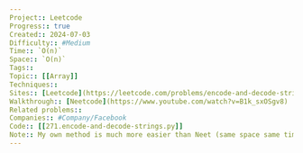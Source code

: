 ```yaml
---
Project:: Leetcode
Progress:: true
Created:: 2024-07-03
Difficulty:: #Medium 
Time:: `O(n)`
Space:: `O(n)`
Tags:: 
Topic:: [[Array]]
Techniques:: 
Sites:: [Leetcode](https://leetcode.com/problems/encode-and-decode-strings/description/)
Walkthrough:: [Neetcode](https://www.youtube.com/watch?v=B1k_sxOSgv8)
Related problems:: 
Companies:: #Company/Facebook
Code:: [[271.encode-and-decode-strings.py]]
Note:: My own method is much more easier than Neet (same space same time) but just roughly understand it in case one day we need to use it.
---
```


